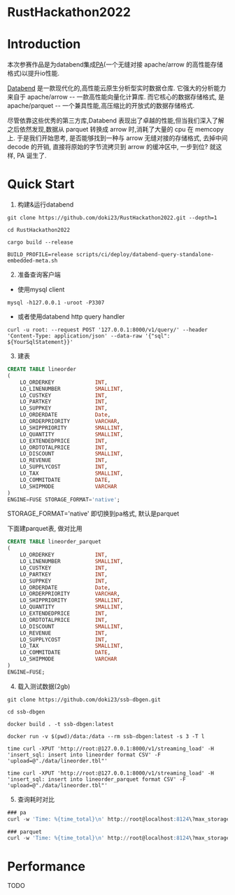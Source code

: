 # RustHackathon2022

# Introduction

本次参赛作品是为databend集成[PA](https://github.com/sundy-li/pa)(一个无缝对接 apache/arrow 的高性能存储格式)以提升io性能.

[Databend](https://github.com/datafuselabs/databend) 是一款现代化的,高性能云原生分析型实时数据仓库. 它强大的分析能力来自于 apache/arrow -- 一款高性能向量化计算库. 而它核心的数据存储格式, 是 apache/parquet -- 一个兼具性能,高压缩比的开放式的数据存储格式.

尽管依靠这些优秀的第三方库,Databend 表现出了卓越的性能,但当我们深入了解之后依然发现,数据从 parquet 转换成 arrow 时,消耗了大量的 cpu 在 memcopy 上. 于是我们开始思考, 是否能够找到一种与 arrow 无缝对接的存储格式, 去掉中间 decode 的开销, 直接将原始的字节流拷贝到 arrow 的缓冲区中, 一步到位? 就这样, PA 诞生了.

# Quick Start

1. 构建&运行databend

```
git clone https://github.com/doki23/RustHackathon2022.git --depth=1

cd RustHackathon2022

cargo build --release

BUILD_PROFILE=release scripts/ci/deploy/databend-query-standalone-embedded-meta.sh
```

2. 准备查询客户端
- 使用mysql client
```
mysql -h127.0.0.1 -uroot -P3307
```

- 或者使用databend http query handler
```
curl -u root: --request POST '127.0.0.1:8000/v1/query/' --header 'Content-Type: application/json' --data-raw '{"sql": ${YourSqlStatement}}'
```

3. 建表

```sql
CREATE TABLE lineorder
(
    LO_ORDERKEY             INT,
    LO_LINENUMBER           SMALLINT,
    LO_CUSTKEY              INT,
    LO_PARTKEY              INT,
    LO_SUPPKEY              INT,
    LO_ORDERDATE            Date,
    LO_ORDERPRIORITY        VARCHAR,
    LO_SHIPPRIORITY         SMALLINT,
    LO_QUANTITY             SMALLINT,
    LO_EXTENDEDPRICE        INT,
    LO_ORDTOTALPRICE        INT,
    LO_DISCOUNT             SMALLINT,
    LO_REVENUE              INT,
    LO_SUPPLYCOST           INT,
    LO_TAX                  SMALLINT,
    LO_COMMITDATE           DATE,
    LO_SHIPMODE             VARCHAR
)
ENGINE=FUSE STORAGE_FORMAT='native';
```
STORAGE_FORMAT='native' 即切换到pa格式, 默认是parquet

下面建parquet表, 做对比用

```sql
CREATE TABLE lineorder_parquet
(
    LO_ORDERKEY             INT,
    LO_LINENUMBER           SMALLINT,
    LO_CUSTKEY              INT,
    LO_PARTKEY              INT,
    LO_SUPPKEY              INT,
    LO_ORDERDATE            Date,
    LO_ORDERPRIORITY        VARCHAR,
    LO_SHIPPRIORITY         SMALLINT,
    LO_QUANTITY             SMALLINT,
    LO_EXTENDEDPRICE        INT,
    LO_ORDTOTALPRICE        INT,
    LO_DISCOUNT             SMALLINT,
    LO_REVENUE              INT,
    LO_SUPPLYCOST           INT,
    LO_TAX                  SMALLINT,
    LO_COMMITDATE           DATE,
    LO_SHIPMODE             VARCHAR
)
ENGINE=FUSE;
```

4. 载入测试数据(2gb)

```
git clone https://github.com/doki23/ssb-dbgen.git

cd ssb-dbgen

docker build . -t ssb-dbgen:latest

docker run -v $(pwd)/data:/data --rm ssb-dbgen:latest -s 3 -T l

time curl -XPUT 'http://root:@127.0.0.1:8000/v1/streaming_load' -H 'insert_sql: insert into lineorder format CSV' -F 'upload=@"./data/lineorder.tbl"'

time curl -XPUT 'http://root:@127.0.0.1:8000/v1/streaming_load' -H 'insert_sql: insert into lineorder_parquet format CSV' -F 'upload=@"./data/lineorder.tbl"'
```

5. 查询耗时对比
```sql
### pa
curl -w 'Time: %{time_total}\n' http://root@localhost:8124\?max_storage_io_requests\=16 -d "select * from lineorder ignore_result" 2>&1 | grep -e '^Time: ' | sed 's/Time: //'

### parquet
curl -w 'Time: %{time_total}\n' http://root@localhost:8124\?max_storage_io_requests\=16 -d "select * from lineorder_parquet ignore_result" 2>&1 | grep -e '^Time: ' | sed 's/Time: //'
```
# Performance
TODO
